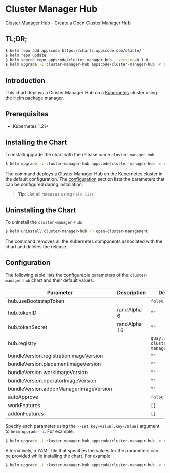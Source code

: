 # Cluster Manager Hub

[Cluster Manager Hub](https://github.com/kluster-manager/installer) - Create a Open Cluster Manager Hub

## TL;DR;

```bash
$ helm repo add appscode https://charts.appscode.com/stable/
$ helm repo update
$ helm search repo appscode/cluster-manager-hub --version=0.1.0
$ helm upgrade -i cluster-manager-hub appscode/cluster-manager-hub -n open-cluster-management --create-namespace --version=0.1.0
```

## Introduction

This chart deploys a Cluster Manager Hub on a [Kubernetes](http://kubernetes.io) cluster using the [Helm](https://helm.sh) package manager.

## Prerequisites

- Kubernetes 1.21+

## Installing the Chart

To install/upgrade the chart with the release name `cluster-manager-hub`:

```bash
$ helm upgrade -i cluster-manager-hub appscode/cluster-manager-hub -n open-cluster-management --create-namespace --version=0.1.0
```

The command deploys a Cluster Manager Hub on the Kubernetes cluster in the default configuration. The [configuration](#configuration) section lists the parameters that can be configured during installation.

> **Tip**: List all releases using `helm list`

## Uninstalling the Chart

To uninstall the `cluster-manager-hub`:

```bash
$ helm uninstall cluster-manager-hub -n open-cluster-management
```

The command removes all the Kubernetes components associated with the chart and deletes the release.

## Configuration

The following table lists the configurable parameters of the `cluster-manager-hub` chart and their default values.

|               Parameter                | Description  |                   Default                    |
|----------------------------------------|--------------|----------------------------------------------|
| hub.useBootstrapToken                  |              | <code>false</code>                           |
| hub.tokenID                            | randAlpha 6  | <code>""</code>                              |
| hub.tokenSecret                        | randAlpha 16 | <code>""</code>                              |
| hub.registry                           |              | <code>quay.io/open-cluster-management</code> |
| bundleVersion.registrationImageVersion |              | <code>""</code>                              |
| bundleVersion.placementImageVersion    |              | <code>""</code>                              |
| bundleVersion.workImageVersion         |              | <code>""</code>                              |
| bundleVersion.operatorImageVersion     |              | <code>""</code>                              |
| bundleVersion.addonManagerImageVersion |              | <code>""</code>                              |
| autoApprove                            |              | <code>false</code>                           |
| workFeatures                           |              | <code>[]</code>                              |
| addonFeatures                          |              | <code>[]</code>                              |


Specify each parameter using the `--set key=value[,key=value]` argument to `helm upgrade -i`. For example:

```bash
$ helm upgrade -i cluster-manager-hub appscode/cluster-manager-hub -n open-cluster-management --create-namespace --version=0.1.0 --set hub.registry=quay.io/open-cluster-management
```

Alternatively, a YAML file that specifies the values for the parameters can be provided while
installing the chart. For example:

```bash
$ helm upgrade -i cluster-manager-hub appscode/cluster-manager-hub -n open-cluster-management --create-namespace --version=0.1.0 --values values.yaml
```
